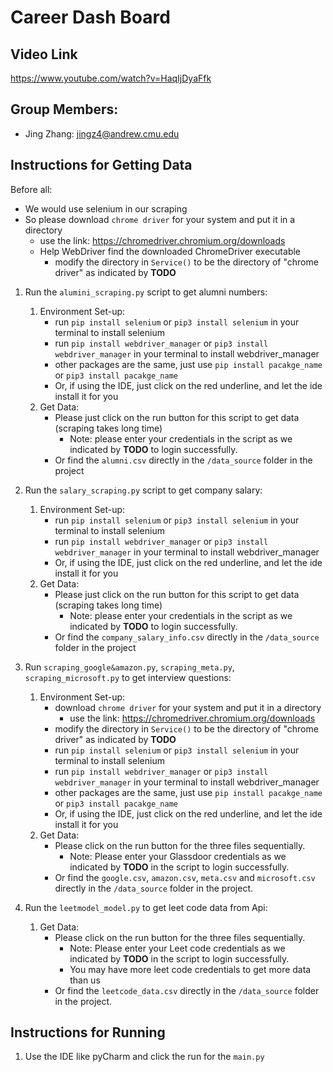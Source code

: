 # Career Dash Board
## Video Link
https://www.youtube.com/watch?v=HaqIjDyaFfk

## Group Members:
- Jing Zhang: jingz4@andrew.cmu.edu

## Instructions for Getting Data
Before all: 
- We would use selenium in our scraping
- So please download `chrome driver` for your system and put it in a directory
  - use the link: https://chromedriver.chromium.org/downloads
  - Help WebDriver find the downloaded ChromeDriver executable
    - modify the directory in `Service()` to be the directory of "chrome driver" as indicated by **TODO**

1. Run the `alumini_scraping.py` script to get alumni numbers:
   1. Environment Set-up:
      - run `pip install selenium` or `pip3 install selenium` in your terminal to install selenium
      - run `pip install webdriver_manager` or `pip3 install webdriver_manager` in your terminal to install webdriver_manager
      - other packages are the same, just use `pip install pacakge_name` or `pip3 install pacakge_name`
      - Or, if using the IDE, just click on the red underline, and let the ide install it for you
   3. Get Data:
      - Please just click on the run button for this script to get data (scraping takes long time)
        - Note: please enter your credentials in the script as we indicated by **TODO** to login successfully.
      - Or find the `alumni.csv` directly in the `/data_source` folder in the project

2. Run the `salary_scraping.py` script to get company salary:
   1. Environment Set-up:
      - run `pip install selenium` or `pip3 install selenium` in your terminal to install selenium
      - run `pip install webdriver_manager` or `pip3 install webdriver_manager` in your terminal to install webdriver_manager
      - Or, if using the IDE, just click on the red underline, and let the ide install it for you
   2. Get Data:
      - Please just click on the run button for this script to get data (scraping takes long time)
        - Note: please enter your credentials in the script as we indicated by **TODO** to login successfully.
      - Or find the `company_salary_info.csv` directly in the `/data_source` folder in the project
 
3. Run `scraping_google&amazon.py`, `scraping_meta.py`, `scraping_microsoft.py` to get interview questions:
   1. Environment Set-up:
      - download `chrome driver` for your system and put it in a directory
        - use the link: https://chromedriver.chromium.org/downloads
      - modify the directory in `Service()` to be the directory of "chrome driver" as indicated by **TODO**
      - run `pip install selenium` or `pip3 install selenium` in your terminal to install selenium
      - run `pip install webdriver_manager` or `pip3 install webdriver_manager` in your terminal to install webdriver_manager
      - other packages are the same, just use `pip install pacakge_name` or `pip3 install pacakge_name`
      - Or, if using the IDE, just click on the red underline, and let the ide install it for you
   2. Get Data:
      - Please click on the run button for the three files sequentially.
        - Note: Please enter your Glassdoor credentials as we indicated by **TODO** in the script to login successfully.
      - Or find the `google.csv`, `amazon.csv`, `meta.csv` and `microsoft.csv` directly in the `/data_source` folder in the project. 

4. Run the `leetmodel_model.py` to get leet code data from Api:
   1. Get Data:
      - Please click on the run button for the three files sequentially.
        - Note: Please enter your Leet code credentials as we indicated by **TODO** in the script to login successfully.
        - You may have more leet code credentials to get more data than us
      - Or find the `leetcode_data.csv` directly in the `/data_source` folder in the project. 

## Instructions for Running 
1. Use the IDE like pyCharm and click the run for the `main.py`

